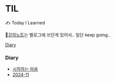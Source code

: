 # TIL

✍️ Today I Learned

📖[강의노트](https://velog.io/@wlsdl6685/posts)는 벨로그에 쓰던게 있어서.. 일단 keep going..

[Diary](#diary)

### Diary
- [시작하는 마음](Diary/0.start.md)
- [2024-11](Diary/2024-11)